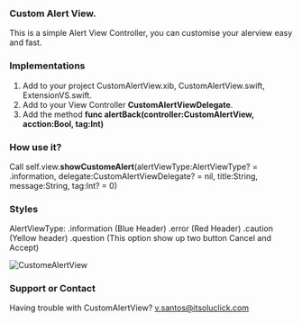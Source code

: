 ### Custom Alert View.
This is a simple Alert View Controller, you can customise your alerview easy and fast.

### Implementations
1. Add to your project CustomAlertView.xib, CustomAlertView.swift, ExtensionVS.swift.
2. Add to your View Controller **CustomAlertViewDelegate**.
3. Add the method **func alertBack(controller:CustomAlertView, acction:Bool, tag:Int)**

### How use it?
Call self.view.**showCustomeAlert**(alertViewType:AlertViewType? = .information, delegate:CustomAlertViewDelegate? = nil, title:String, message:String, tag:Int? = 0)

### Styles
AlertViewType:
.information (Blue Header)
.error (Red Header)
.caution (Yellow header)
.question (This option show up two  button Cancel and Accept)

![CustomeAlertView](https://8a5luq.dm2302.livefilestore.com/y3ml6hLXGIv_ohtgKHDcsbzfQXTefBtqnKbyoEzFH47tGnj_z9a3loM1tgVUuXa0lLXXL-sQILU86Uyon83SSbpr9tT3v1_IbEjmv__jjszi21FHgrCahNEXXi845Vp2TYUYFCVaqVSN-PUnQHYtUy7oIyoReTitfXx-BmOtTmxUBw?width=826&height=600&cropmode=none)
 

### Support or Contact
Having trouble with CustomAlertView? v.santos@itsoluclick.com
